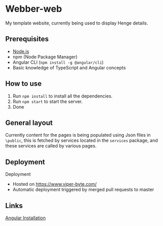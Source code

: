 # Webber-web
My template website, currently being used to display Henge details. 


## Prerequisites
- [Node.js](https://nodejs.org/en/)
- npm (Node Package Manager)
- Angular CLI (`npm install -g @angular/cli`)
- Basic knowledge of TypeScript and Angular concepts

## How to use
1. Run `npm install` to install all the dependencies.
2. Run `npm start` to start the server.
3. Done


## General layout
Currently content for the pages is being populated using Json files in `\public`, this is fetched by services located
in the `services` package, and these services are called by various pages. 


## Deployment
Deployment

* Hosted on https://www.viper-byte.com/
* Automatic deployment triggered by merged pull requests to master


## Links
[Angular Installation](https://angular.dev/installation)